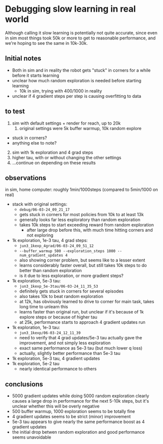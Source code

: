 # Debugging slow learning in real world
Although calling it slow learning is potentially not quite accurate, since even in sim most things took 50k or more to get to reasonable performance, and we're hoping to see the same in 10k-30k.

## Initial notes
- Both in sim and in reality the robot gets "stuck" in corners for a while before it starts learning
- unclear how much random exploration is needed before starting learning
  - 10k in sim, trying with 400/1000 in reality
- unclear if 4 gradient steps per step is causing overfitting to data

## to test
1. sim with default settings + render for reach, up to 20k
   1. original settings were 5k buffer warmup, 10k random explore
  - stuck in corners?
  - anything else to note?
2. sim with 1k exploration and 4 grad steps
3. higher tau, with or without changing the other settings
4. ...continue on depending on these results


## observations
in sim, home computer: roughly 1min/1000steps (compared to 5min/1000 on real)
- stack with original settings:
  - `debug/06-03-24_09_21_17`
  - gets stuck in corners for most policies from 10k to at least 13k
  - generally looks far less exploratory than random exploration
  - takes 10k steps to start exceeding reward from random exploration
    - after large drop before this, with much time hitting corners and not exploring
- 1k exploration, 1e-3 tau, 4 grad steps:
  - `jun3_1kexp_4grad/06-03-24_09_51_12`
  - `--buffer_warmup 500 --exploration_steps 1000 --num_gradient_updates 4`
  - also showing corner problem, but seems like to a lesser extent
  - learns considerably faster overall, but still takes 10k steps to do better than random exploration
  - is it due to less exploration, or more gradient steps?
- 1k exploration, 5e-3 tau:
  - `jun3_1kexp_5e-3tau/06-03-24_11_35_53`
  - definitely gets stuck in corners for several episodes
  - also takes 10k to beat random exploration
  - at 12k, has obviously learned to drive to corner for main task, takes long time to unlearn this
  - learns faster than original run, but unclear if it's because of 1k explore steps or because of higher tau
  - at 25k, performance starts to approach 4 gradient updates run
- 1k exploration, 1e-3 tau:
  - `jun3_1kexp/06-03-24_12_11_39`
  - need to verify that 4 grad updates/5e-3 tau actually gave the improvement, and not simply less exploration
  - exact same performance as 5e-3 tau (but much lower q loss)
  - actually, slightly better performance than 5e-3 tau
- 1k exploration, 5e-3 tau, 4 gradient updates
- 1k exploration, 5e-2 tau
  - nearly identical performance to others

## conclusions
- 5000 gradient updates while doing 5000 random exploration clearly causes a large drop in performance for the next 5-10k steps, but it's unclear whether this will be overly negative
- 500 buffer warmup, 1000 exploration seems to be totally fine
- 4 gradient updates seems to be strict (minor) improvement
- 5e-3 tau appears to give nearly the same performance boost as 4 gradient updates
- the initial drop betwen random exploration and good performance seems unavoidable